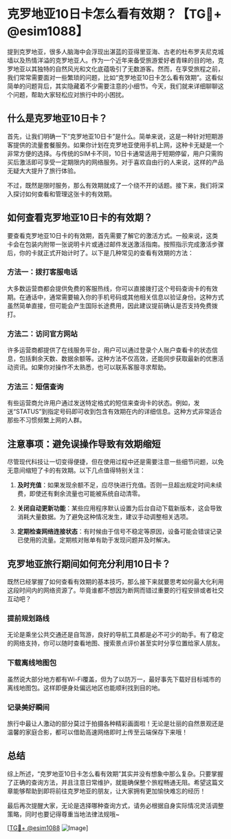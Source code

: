 # 克罗地亚10日卡怎么看有效期？【TG💪+ @esim1088】

提到克罗地亚，很多人脑海中会浮现出湛蓝的亚得里亚海、古老的杜布罗夫尼克城墙以及热情洋溢的克罗地亚人。作为一个近年来备受旅游爱好者青睐的目的地，克罗地亚以其独特的自然风光和文化底蕴吸引了无数游客。然而，在享受旅程之前，我们常常需要面对一些繁琐的问题，比如“克罗地亚10日卡怎么看有效期”。这看似简单的问题背后，其实隐藏着不少需要注意的小细节。今天，我们就来详细聊聊这个问题，帮助大家轻松应对旅行中的小困扰。

## 什么是克罗地亚10日卡？

首先，让我们明确一下“克罗地亚10日卡”是什么。简单来说，这是一种针对短期游客提供的流量套餐服务。如果你计划在克罗地亚使用手机上网，这种卡无疑是一个非常方便的选择。与传统的SIM卡不同，10日卡通常适用于短期停留，用户只需购买后激活即可享受一定期限内的网络服务。对于喜欢自由行的人来说，这样的产品无疑大大提升了旅行体验。

不过，既然是限时服务，那么有效期就成了一个绕不开的话题。接下来，我们将深入探讨如何查看和管理这张卡的有效期。

## 如何查看克罗地亚10日卡的有效期？

要查看克罗地亚10日卡的有效期，首先需要了解它的激活方式。一般来说，这类卡会在包装内附带一张说明卡片或通过邮件发送激活指南。按照指示完成激活步骤后，你的卡就正式开始计时了。以下是几种常见的查看有效期的方法：

### 方法一：拨打客服电话

大多数运营商都会提供免费的客服热线，你可以直接拨打这个号码查询卡的有效期。在通话中，通常需要输入你的手机号码或其他相关信息以验证身份。这种方式虽然简单直接，但可能会产生国际长途费用，因此建议提前确认是否支持免费拨打。

### 方法二：访问官方网站

许多运营商都提供了在线服务平台，用户可以通过登录个人账户查看卡的状态信息，包括剩余天数、数据余额等。这种方法不仅高效，还能同步获取最新的优惠活动资讯。如果你对操作不太熟悉，也可以联系客服寻求帮助。

### 方法三：短信查询

有些运营商允许用户通过发送特定格式的短信来查询卡的状态。例如，发送“STATUS”到指定号码即可收到包含有效期在内的详细信息。这种方式非常适合那些不习惯频繁上网的人群。

## 注意事项：避免误操作导致有效期缩短

尽管现代科技让一切变得便捷，但在使用过程中还是需要注意一些细节问题，以免无意间缩短了卡的有效期。以下几点值得特别关注：

1. **及时充值**：如果发现余额不足，应尽快进行充值。否则一旦超出规定时间未续费，即使还有剩余流量也可能被系统自动清零。
   
2. **关闭自动更新功能**：某些应用程序默认设置为后台自动下载新版本，这会导致消耗大量数据。为了避免这种情况发生，建议手动调整相关选项。

3. **定期检查网络连接状态**：有时候由于信号不稳定等原因，设备可能会错误记录已使用的流量。定期核对账单有助于发现问题并及时解决。

## 克罗地亚旅行期间如何充分利用10日卡？

既然已经掌握了如何查看有效期的基本技巧，那么接下来就要思考如何最大化利用这段时间内的网络资源了。毕竟谁都不想因为断网而错过重要的行程安排或者社交互动吧？

### 提前规划路线

无论是乘坐公共交通还是自驾游，良好的导航工具都是必不可少的助手。有了稳定的网络支持，你可以随时查看地图、搜索景点评价甚至实时分享位置给家人朋友。

### 下载离线地图包

虽然说大部分地方都有Wi-Fi覆盖，但为了以防万一，最好事先下载好目标城市的离线地图包。这样即便身处偏远地区也能顺利找到目的地。

### 记录美好瞬间

旅行中最让人激动的部分莫过于拍摄各种精彩画面啦！无论是壮丽的自然景观还是温馨的家庭合影，都可以借助高速网络即时上传至云端保存下来哦！

## 总结

综上所述，“克罗地亚10日卡怎么看有效期”其实并没有想象中那么复杂。只要掌握了正确的查询方法，并且注意日常维护，就能确保整个旅程畅通无阻。希望这篇文章能够帮助到即将前往克罗地亚的朋友，让大家拥有更加愉快难忘的经历！

最后再次提醒大家，无论是选择哪种查询方式，请务必根据自身实际情况灵活调整策略，同时也要记得尊重当地法律法规哦~

[[TG💪+ @esim1088](https://t.me/s/esim1088) ![Image](https://i.postimg.cc/4NQfJmqS/Snipaste-2025-05-13-00-14-12.png)]